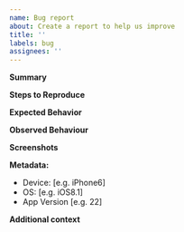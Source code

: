 ```yaml
---
name: Bug report
about: Create a report to help us improve
title: ''
labels: bug
assignees: ''
---
```


**Summary**  
<!-- A clear and concise description of what the bug is. -->

**Steps to Reproduce**  
<!-- 
1. Go to '...'
2. Click on '....'
3. Scroll down to '....'
4. See error
-->

**Expected Behavior**  
<!-- A clear and concise description of what you expected to happen. -->

**Observed Behaviour**

**Screenshots**  
<!-- If applicable, add screenshots to help explain your problem. -->

**Metadata:**  
 - Device: [e.g. iPhone6]
 - OS: [e.g. iOS8.1]
 - App Version [e.g. 22]

**Additional context**  
<!-- Add any other context about the problem here. -->
